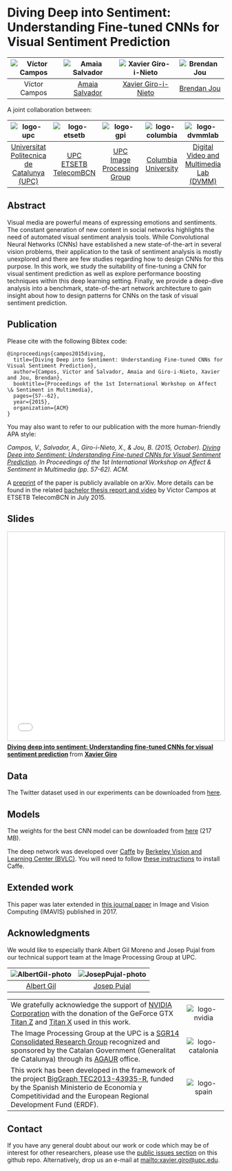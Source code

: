 # Diving Deep into Sentiment: Understanding Fine-tuned CNNs for Visual Sentiment Prediction


| ![Víctor Campos][VictorCampos-photo]  | ![Amaia Salvador][AmaiaSalvador-photo]  |  ![Xavier Giro-i-Nieto][XavierGiro-photo]  | ![Brendan Jou][BrendanJou-photo] |
|:-:|:-:|:-:|:-:|
| Víctor Campos | [Amaia Salvador](https://imatge.upc.edu/web/people/amaia-salvador) |   [Xavier Giro-i-Nieto](https://imatge.upc.edu/web/people/xavier-giro)   | [Brendan Jou](http://www.ee.columbia.edu/~bjou/) |


[VictorCampos-photo]: https://raw.githubusercontent.com/imatge-upc/sentiment-2015-asm/master/figures/authors/VictorCampos.jpg "Víctor Campos"
[AmaiaSalvador-photo]: https://raw.githubusercontent.com/imatge-upc/sentiment-2015-asm/master/figures/authors/AmaiaSalvador.jpg "Amaia Salvador"
[XavierGiro-photo]: https://raw.githubusercontent.com/imatge-upc/sentiment-2015-asm/master/figures/authors/XavierGiro.jpg "Xavier Giro-i-Nieto"
[BrendanJou-photo]: https://raw.githubusercontent.com/imatge-upc/sentiment-2015-asm/master/figures/authors/BrendanJou.png "Brendan Jou"



A joint collaboration between:

|  ![logo-upc] | ![logo-etsetb] | ![logo-gpi] | ![logo-columbia] | ![logo-dvmmlab] |
|:-:|:-:|:-:|:-:|:-:|
| [Universitat Politecnica de Catalunya (UPC)](http://www.upc.edu/?set_language=en)   | [UPC ETSETB TelecomBCN](https://www.etsetb.upc.edu/en/)  | [UPC Image Processing Group](https://imatge.upc.edu/web/) | [Columbia University](https://www.columbia.edu/ ) | [Digital Video and Multimedia Lab (DVMM)](www.ee.columbia.edu/dvmm)  |

[logo-upc]: https://raw.githubusercontent.com/imatge-upc/sentiment-2015-asm/master/figures/logos/upc.jpg "Universitat Politècnica de Catalunya"
[logo-etsetb]: https://raw.githubusercontent.com/imatge-upc/sentiment-2015-asm/master/figures/logos/etsetb.png "ETSETB TelecomBCN"
[logo-gpi]: https://raw.githubusercontent.com/imatge-upc/sentiment-2015-asm/master/figures/logos/gpi.png "UPC Image Processing Group"
[logo-columbia]: https://raw.githubusercontent.com/imatge-upc/sentiment-2015-asm/master/figures/logos/columbia.png "Columbia University"
[logo-dvmmlab]: https://raw.githubusercontent.com/imatge-upc/sentiment-2015-asm/master/figures/logos/dvmm.gif "Digital Video and Multimedia Lab"


## Abstract
Visual media are powerful means of expressing emotions and sentiments. The constant generation of new content in social networks highlights the need of automated visual sentiment analysis tools. While Convolutional Neural Networks (CNNs) have established a new state-of-the-art in several vision problems, their application to the task of sentiment analysis is mostly unexplored and there are few studies regarding how to design CNNs for this purpose. In this work, we study the suitability of fine-tuning a CNN for visual sentiment prediction as well as explore performance boosting techniques within this deep learning setting. Finally, we provide a deep-dive analysis into a benchmark, state-of-the-art network architecture to gain insight about how to design patterns for CNNs on the task of visual sentiment prediction.


## Publication

Please cite with the following Bibtex code:

```
@inproceedings{campos2015diving,
  title={Diving Deep into Sentiment: Understanding Fine-tuned CNNs for Visual Sentiment Prediction},
  author={Campos, Victor and Salvador, Amaia and Giro-i-Nieto, Xavier and Jou, Brendan},
  booktitle={Proceedings of the 1st International Workshop on Affect \& Sentiment in Multimedia},
  pages={57--62},
  year={2015},
  organization={ACM}
}
```

You may also want to refer to our publication with the more human-friendly APA style:

*Campos, V., Salvador, A., Giro-i-Nieto, X., & Jou, B. (2015, October). [Diving Deep into Sentiment: Understanding Fine-tuned CNNs for Visual Sentiment Prediction](http://dl.acm.org/citation.cfm?id=2813530). In Proceedings of the 1st International Workshop on Affect & Sentiment in Multimedia (pp. 57-62). ACM.*

A [preprint](http://arxiv.org/abs/1508.05056) of the paper is publicly available on arXiv.
More details can be found in the related [bachelor thesis report and video](https://imatge.upc.edu/web/publications/layer-wise-cnn-surgery-visual-sentiment-prediction) by Victor Campos at ETSETB TelecomBCN in July 2015.

## Slides

<iframe src="//www.slideshare.net/slideshow/embed_code/key/83vW3d0dYwJkSv" width="595" height="485" frameborder="0" marginwidth="0" marginheight="0" scrolling="no" style="border:1px solid #CCC; border-width:1px; margin-bottom:5px; max-width: 100%;" allowfullscreen> </iframe> <div style="margin-bottom:5px"> <strong> <a href="//www.slideshare.net/xavigiro/diving-deep-into-sentiment-understanding-finetuned-cnns-for-visual-sentiment-prediction" title="Diving deep into sentiment: Understanding fine-tuned CNNs for visual sentiment prediction" target="_blank">Diving deep into sentiment: Understanding fine-tuned CNNs for visual sentiment prediction</a> </strong> from <strong><a target="_blank" href="//www.slideshare.net/xavigiro">Xavier Giro</a></strong> </div>

## Data

The Twitter dataset used in our experiments can be downloaded from [here](http://www.cs.rochester.edu/u/qyou/DeepSent/deepsentiment.html).

## Models

The weights for the best CNN model can be downloaded from [here](https://imatge.upc.edu/web/sites/default/files/projects/affective/public_html/2015-asm/twitter_finetuned_test4_iter_180.caffemodel) (217 MB).

The deep network was developed over [Caffe](http://caffe.berkeleyvision.org/) by [Berkeley Vision and Learning Center (BVLC)](http://bvlc.eecs.berkeley.edu/). You will need to follow [these instructions](http://caffe.berkeleyvision.org/installation.html) to install Caffe.

## Extended work
This paper was later extended in [this journal paper](https://github.com/imatge-upc/sentiment-2017-imavis) in Image and Vision Computing (IMAVIS) published in 2017.


## Acknowledgments

We would like to especially thank Albert Gil Moreno and Josep Pujal from our technical support team at the Image Processing Group at  UPC.

| ![AlbertGil-photo]  | ![JosepPujal-photo]  |
|:-:|:-:|
| [Albert Gil](https://imatge.upc.edu/web/people/albert-gil-moreno)  |  [Josep Pujal](https://imatge.upc.edu/web/people/josep-pujal) |

[AlbertGil-photo]: https://raw.githubusercontent.com/imatge-upc/sentiment-2015-asm/master/figures/authors/AlbertGil.jpg "Albert Gil"
[JosepPujal-photo]: https://raw.githubusercontent.com/imatge-upc/sentiment-2015-asm/master/figures/authors/JosepPujal.jpg "Josep Pujal"

|   |   |
|:--|:-:|
|  We gratefully acknowledge the support of [NVIDIA Corporation](http://www.nvidia.com/content/global/global.php) with the donation of the GeForce GTX [Titan Z](http://www.nvidia.com/gtx-700-graphics-cards/gtx-titan-z/) and [Titan X](http://www.geforce.com/hardware/desktop-gpus/geforce-gtx-titan-x) used in this work. |  ![logo-nvidia] |
|  The Image Processing Group at the UPC is a [SGR14 Consolidated Research Group](https://imatge.upc.edu/web/projects/sgr14-image-and-video-processing-group) recognized and sponsored by the Catalan Government (Generalitat de Catalunya) through its [AGAUR](http://agaur.gencat.cat/en/inici/index.html) office. |  ![logo-catalonia] |
|  This work has been developed in the framework of the project [BigGraph TEC2013-43935-R](https://imatge.upc.edu/web/projects/biggraph-heterogeneous-information-and-graph-signal-processing-big-data-era-application), funded by the Spanish Ministerio de Economía y Competitividad and the European Regional Development Fund (ERDF).  | ![logo-spain] | 

[logo-nvidia]: https://raw.githubusercontent.com/imatge-upc/sentiment-2015-asm/master/figures/logos/nvidia.jpg "Logo of NVidia"
[logo-catalonia]: https://raw.githubusercontent.com/imatge-upc/sentiment-2015-asm/master/figures/logos/generalitat.jpg "Logo of Catalan government"
[logo-spain]: https://raw.githubusercontent.com/imatge-upc/sentiment-2015-asm/master/figures/logos/MEyC.png "Logo of Spanish government"



## Contact

If you have any general doubt about our work or code which may be of interest for other researchers, please use the [public issues section](https://github.com/imatge-upc/sentiment-2015-asm/issues) on this github repo. Alternatively, drop us an e-mail at <mailto:xavier.giro@upc.edu>.
